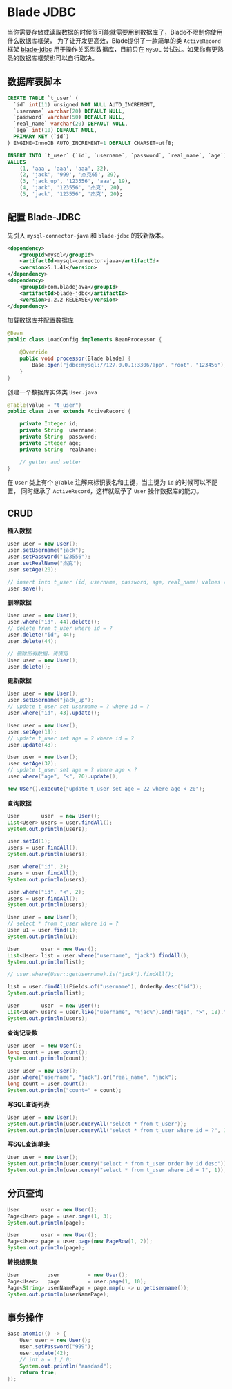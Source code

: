 # Blade JDBC

当你需要存储或读取数据的时候很可能就需要用到数据库了，Blade不限制你使用什么数据库框架，
为了让开发更高效，Blade提供了一款简单的类 `ActiveRecord` 框架 [blade-jdbc](https://github.com/lets-blade/blade-jdbc)
用于操作关系型数据库，目前只在 `MySQL` 尝试过。如果你有更熟悉的数据库框架也可以自行取决。

## 数据库表脚本

```sql
CREATE TABLE `t_user` (
  `id` int(11) unsigned NOT NULL AUTO_INCREMENT,
  `username` varchar(20) DEFAULT NULL,
  `password` varchar(50) DEFAULT NULL,
  `real_name` varchar(20) DEFAULT NULL,
  `age` int(10) DEFAULT NULL,
  PRIMARY KEY (`id`)
) ENGINE=InnoDB AUTO_INCREMENT=1 DEFAULT CHARSET=utf8;

INSERT INTO `t_user` (`id`, `username`, `password`, `real_name`, `age`)
VALUES
	(1, 'aaa', 'aaa', 'aaa', 32),
	(2, 'jack', '999', '杰克65', 29),
	(3, 'jack_up', '123556', 'aaa', 19),
	(4, 'jack', '123556', '杰克', 20),
	(5, 'jack', '123556', '杰克', 20);
```


## 配置 Blade-JDBC

先引入 `mysql-connector-java` 和 `blade-jdbc` 的较新版本。

```xml
<dependency>
    <groupId>mysql</groupId>
    <artifactId>mysql-connector-java</artifactId>
    <version>5.1.41</version>
</dependency>
<dependency>
    <groupId>com.bladejava</groupId>
    <artifactId>blade-jdbc</artifactId>
    <version>0.2.2-RELEASE</version>
</dependency>
```

加载数据库并配置数据库

```java
@Bean
public class LoadConfig implements BeanProcessor {

    @Override
    public void processor(Blade blade) {
        Base.open("jdbc:mysql://127.0.0.1:3306/app", "root", "123456");
    }
}
```

创建一个数据库实体类 `User.java`

```java
@Table(value = "t_user")
public class User extends ActiveRecord {

    private Integer id;
    private String  username;
    private String  password;
    private Integer age;
    private String  realName;

    // getter and setter
}
```

在 `User` 类上有个 `@Table` 注解来标识表名和主键，当主键为 `id` 的时候可以不配置，
同时继承了 `ActiveRecord`，这样就赋予了 `User` 操作数据库的能力。

## CRUD

**插入数据**

```java
User user = new User();
user.setUsername("jack");
user.setPassword("123556");
user.setRealName("杰克");
user.setAge(20);

// insert into t_user (id, username, password, age, real_name) values (?, ?, ?, ?, ?)
user.save();
```

**删除数据**

```java
User user = new User();
user.where("id", 44).delete();
// delete from t_user where id = ?
user.delete("id", 44);
user.delete(44);
```

```java
// 删除所有数据，请慎用
User user = new User();
user.delete();
```

**更新数据**

```java
User user = new User();
user.setUsername("jack_up");
// update t_user set username = ? where id = ?
user.where("id", 43).update();
```

```java
User user = new User();
user.setAge(19);
// update t_user set age = ? where id = ?
user.update(43);
```

```java
User user = new User();
user.setAge(32);
// update t_user set age = ? where age < ?
user.where("age", "<", 20).update();
```

```java
new User().execute("update t_user set age = 22 where age < 20");
```

**查询数据**

```java
User       user  = new User();
List<User> users = user.findAll();
System.out.println(users);

user.setId(1);
users = user.findAll();
System.out.println(users);

user.where("id", 2);
users = user.findAll();
System.out.println(users);

user.where("id", "<", 2);
users = user.findAll();
System.out.println(users);
```

```java
User user = new User();
// select * from t_user where id = ?
User u1 = user.find(1);
System.out.println(u1);
```

```java
User       user = new User();
List<User> list = user.where("username", "jack").findAll();
System.out.println(list);

// user.where(User::getUsername).is("jack").findAll();

list = user.findAll(Fields.of("username"), OrderBy.desc("id"));
System.out.println(list);
```

```java
User       user  = new User();
List<User> users = user.like("username", "%jac%").and("age", ">", 18).findAll();
System.out.println(users);
```

**查询记录数**

```java
User user  = new User();
long count = user.count();
System.out.println(count);
```

```java
User user = new User();
user.where("username", "jack").or("real_name", "jack");
long count = user.count();
System.out.println("count=" + count);
```

**写SQL查询列表**

```java
User user = new User();
System.out.println(user.queryAll("select * from t_user"));
System.out.println(user.queryAll("select * from t_user where id = ?", 1));
```

**写SQL查询单条**

```java
User user = new User();
System.out.println(user.query("select * from t_user order by id desc"));
System.out.println(user.query("select * from t_user where id = ?", 1));
```

## 分页查询

```java
User       user = new User();
Page<User> page = user.page(1, 3);
System.out.println(page);
```

```java
User       user = new User();
Page<User> page = user.page(new PageRow(1, 2));
System.out.println(page);
```

**转换结果集**

```java
User         user         = new User();
Page<User>   page         = user.page(1, 10);
Page<String> userNamePage = page.map(u -> u.getUsername());
System.out.println(userNamePage);
```

## 事务操作

```java
Base.atomic(() -> {
    User user = new User();
    user.setPassword("999");
    user.update(42);
    // int a = 1 / 0;
    System.out.println("aasdasd");
    return true;
});
```
